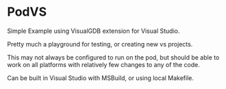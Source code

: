 # PodVS

Simple Example using VisualGDB extension for Visual Studio.

Pretty much a playground for testing, or creating new vs projects.

This may not always be configured to run on the pod, but should be able to work on all platforms with relatively few changes to any of the code.

Can be built in Visual Studio with MSBuild, or using local Makefile.

